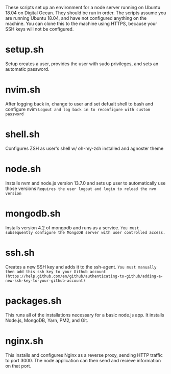 These scripts set up an environment for a node server running on Ubuntu 18.04 on Digital Ocean. They should be run in order. The scripts assume you are running Ubuntu 18.04, and have not configured anything on the machine. You can clone this to the machine using HTTPS, because your SSH keys will not be configured.

# setup.sh
Setup creates a user, provides the user with sudo privileges, and sets an automatic password.

# nvim.sh
After logging back in, change to user and set defualt shell to bash and configure nvim 
`Logout and log back in to reconfigure with custom password`

# shell.sh
Configures ZSH as user's shell w/ oh-my-zsh installed and agnoster theme

# node.sh
Installs nvm and node.js version 13.7.0 and sets up user to automatically use those versions
`Requires the user logout and login to reload the nvm version`

# mongodb.sh
Installs version 4.2 of mongodb and runs as a service. 
`You must subsequently configure the MongoDB server with user controlled access.`

# ssh.sh
Creates a new SSH key and adds it to the ssh-agent. 
`You must manually then add this ssh key to your Github account (https://help.github.com/en/github/authenticating-to-github/adding-a-new-ssh-key-to-your-github-account)`

# packages.sh 
This runs all of the installations necessary for a basic node.js app.
It installs Node.js, MongoDB, Yarn, PM2, and Git.

# nginx.sh

This installs and configures Nginx as a reverse proxy, sending HTTP traffic to port 3000.
The node application can then send and recieve information on that port.
